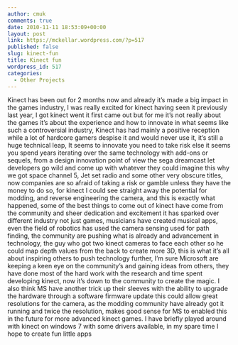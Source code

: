 ```yaml
---
author: cmuk
comments: true
date: 2010-11-11 18:53:09+00:00
layout: post
link: https://mckellar.wordpress.com/?p=517
published: false
slug: kinect-fun
title: Kinect fun
wordpress_id: 517
categories:
  - Other Projects
---
```


Kinect has been out for 2 months now and already it’s made a big impact in the games industry, I was really excited for kinect having seen it previously last year, I got kinect went it first came out but for me it’s not really about the games it’s about the experience and how to innovate in what seems like such a controversial industry, Kinect has had mainly a positive reception while a lot of hardcore gamers despise it and would never use it, it’s still a huge technical leap, It seems to innovate you need to take risk else it seems you spend years iterating over the same technology with add-ons or sequels, from a design innovation point of view the sega dreamcast let developers go wild and come up with whatever they could imagine this why we got space channel 5, Jet set radio and some other very obscure titles, now companies are so afraid of taking a risk or gamble unless they have the money to do so, for kinect I could see straight away the potential for modding, and reverse engineering the camera, and this is exactly what happened, some of the best things to come out of kinect have come from the community and sheer dedication and excitement it has sparked over different industry not just games, musicians have created musical apps, even the field of robotics has used the camera sensing used for path finding, the community are pushing what is already and advancement in technology, the guy who got two kinect cameras to face each other so he could map depth values from the back to create more 3D, this is what it’s all about inspiring others to push technology further, I’m sure Microsoft are keeping a keen eye on the community’s and gaining ideas from others, they have done most of the hard work with the research and time spent developing kinect, now it’s down to the community to create the magic. I also think MS have another trick up their sleeves with the ability to upgrade the hardware through a software firmware update this could allow great resolutions for the camera, as the modding community have already got it running and twice the resolution, makes good sense for MS to enabled this in the future for more advanced kinect games. I have briefly played around with kinect on windows 7 with some drivers available, in my spare time I hope to create fun little apps
